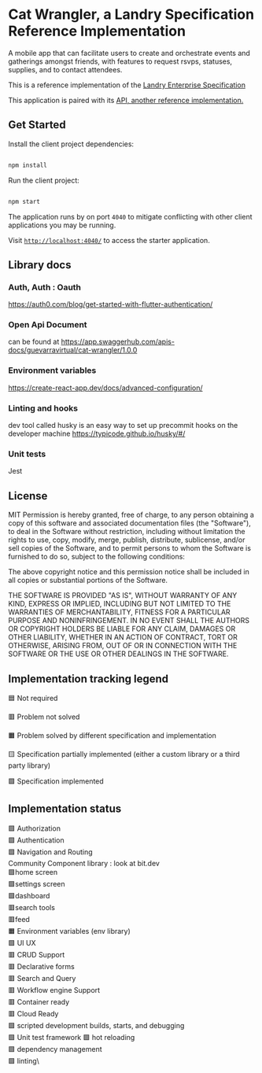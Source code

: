 # Cat Wrangler, a Landry Specification Reference Implementation

A mobile app that can facilitate users to create and orchestrate events and gatherings amongst friends, with features to request rsvps, statuses, supplies, and to contact attendees.

This is a reference implementation of the   [Landry Enterprise Specification](https://github.com/MiLandry/Landry-Enterprise-Specification)

This application is paired with its [API, another reference implementation.](https://github.com/MiLandry/cat-wrangler-api)

## Get Started

Install the client project dependencies:


```bash

npm install

```



Run the client project:



```bash

npm start

```



The application runs by on port `4040` to mitigate conflicting with other client applications you may be running.



Visit [`http://localhost:4040/`](http://localhost:4040/) to access the starter application.


## Library docs

### Auth, Auth : Oauth

https://auth0.com/blog/get-started-with-flutter-authentication/



### Open Api Document
can be found at https://app.swaggerhub.com/apis-docs/guevarravirtual/cat-wrangler/1.0.0



### Environment variables

https://create-react-app.dev/docs/advanced-configuration/

### Linting and hooks
dev tool called husky is an easy way to set up precommit hooks on the developer machine https://typicode.github.io/husky/#/

### Unit tests
Jest

## License
MIT
Permission is hereby granted, free of charge, to any person obtaining a copy of this software and associated documentation files (the "Software"), to deal in the Software without restriction, including without limitation the rights to use, copy, modify, merge, publish, distribute, sublicense, and/or sell copies of the Software, and to permit persons to whom the Software is furnished to do so, subject to the following conditions:

The above copyright notice and this permission notice shall be included in all copies or substantial portions of the Software.

THE SOFTWARE IS PROVIDED "AS IS", WITHOUT WARRANTY OF ANY KIND, EXPRESS OR IMPLIED, INCLUDING BUT NOT LIMITED TO THE WARRANTIES OF MERCHANTABILITY, FITNESS FOR A PARTICULAR PURPOSE AND NONINFRINGEMENT. IN NO EVENT SHALL THE AUTHORS OR COPYRIGHT HOLDERS BE LIABLE FOR ANY CLAIM, DAMAGES OR OTHER LIABILITY, WHETHER IN AN ACTION OF CONTRACT, TORT OR OTHERWISE, ARISING FROM, OUT OF OR IN CONNECTION WITH THE SOFTWARE OR THE USE OR OTHER DEALINGS IN THE SOFTWARE.

## Implementation tracking legend

🟦 Not required

🟥 Problem not solved

🟧 Problem solved by different specification and implementation

🟨 Specification partially implemented (either a custom library or a third party library)

🟩 Specification implemented





## Implementation status


🟩 Authorization\
🟩 Authentication\
🟩 Navigation and Routing\
  Community Component library : look at bit.dev\
  🟩home screen\
    🟩settings screen\
    🟩dashboard\
    🟥search tools\
    🟥feed\
🟧 Environment variables (env library)\
🟩 UI UX\
🟥 CRUD Support\
🟥 Declarative forms\
🟥 Search and Query\
🟥 Workflow engine Support\
🟥 Container ready\
🟥 Cloud Ready\
🟩 scripted development builds, starts, and debugging\
🟩 Unit test framework
🟩 hot reloading\
🟩 dependency management\
🟩 linting\






